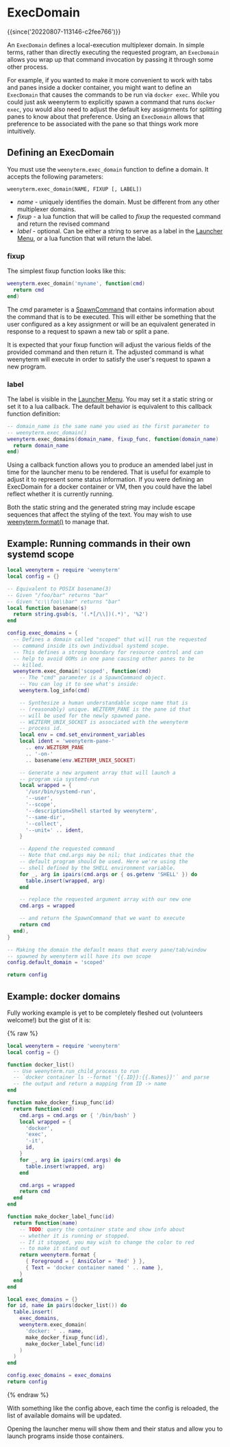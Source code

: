 # ExecDomain

{{since('20220807-113146-c2fee766')}}

An `ExecDomain` defines a local-execution multiplexer domain. In simple terms,
rather than directly executing the requested program, an `ExecDomain` allows
you wrap up that command invocation by passing it through some other process.

For example, if you wanted to make it more convenient to work with tabs and
panes inside a docker container, you might want to define an `ExecDomain` that
causes the commands to be run via `docker exec`.  While you could just ask
weenyterm to explicitly spawn a command that runs `docker exec`, you would also
need to adjust the default key assignments for splitting panes to know about
that preference.  Using an `ExecDomain` allows that preference to be associated
with the pane so that things work more intuitively.

## Defining an ExecDomain

You must use the `weenyterm.exec_domain` function to define a domain. It accepts
the following parameters:

```
weenyterm.exec_domain(NAME, FIXUP [, LABEL])
```

* *name* - uniquely identifies the domain. Must be different from any other multiplexer domains.
* *fixup* - a lua function that will be called to *fixup* the requested command and return the revised command
* *label* - optional. Can be either a string to serve as a label in the
  [Launcher Menu](../launch.md#the-launcher-menu), or a lua function that will
  return the label.

### fixup

The simplest fixup function looks like this:

```lua
weenyterm.exec_domain('myname', function(cmd)
  return cmd
end)
```

The *cmd* parameter is a [SpawnCommand](SpawnCommand.md) that contains
information about the command that is to be executed. This will either be
something that the user configured as a key assignment or will be an equivalent
generated in response to a request to spawn a new tab or split a pane.

It is expected that your fixup function will adjust the various fields
of the provided command and then return it.  The adjusted command is
what weenyterm will execute in order to satisfy the user's request to
spawn a new program.

### label

The label is visible in the [Launcher Menu](../launch.md#the-launcher-menu).
You may set it a static string or set it to a lua callback.  The default
behavior is equivalent to this callback function definition:

```lua
-- domain_name is the same name you used as the first parameter to
-- weenyterm.exec_domain()
weenyterm.exec_domains(domain_name, fixup_func, function(domain_name)
  return domain_name
end)
```

Using a callback function allows you to produce an amended label
just in time for the launcher menu to be rendered. That is useful
for example to adjust it to represent some status information.
If you were defining an ExecDomain for a docker container or
VM, then you could have the label reflect whether it is currently
running.

Both the static string and the generated string may include escape sequences
that affect the styling of the text. You may wish to use
[weenyterm.format()](weenyterm/format.md) to manage that.

## Example: Running commands in their own systemd scope

```lua
local weenyterm = require 'weenyterm'
local config = {}

-- Equivalent to POSIX basename(3)
-- Given "/foo/bar" returns "bar"
-- Given "c:\\foo\\bar" returns "bar"
local function basename(s)
  return string.gsub(s, '(.*[/\\])(.*)', '%2')
end

config.exec_domains = {
  -- Defines a domain called "scoped" that will run the requested
  -- command inside its own individual systemd scope.
  -- This defines a strong boundary for resource control and can
  -- help to avoid OOMs in one pane causing other panes to be
  -- killed.
  weenyterm.exec_domain('scoped', function(cmd)
    -- The "cmd" parameter is a SpawnCommand object.
    -- You can log it to see what's inside:
    weenyterm.log_info(cmd)

    -- Synthesize a human understandable scope name that is
    -- (reasonably) unique. WEZTERM_PANE is the pane id that
    -- will be used for the newly spawned pane.
    -- WEZTERM_UNIX_SOCKET is associated with the weenyterm
    -- process id.
    local env = cmd.set_environment_variables
    local ident = 'weenyterm-pane-'
      .. env.WEZTERM_PANE
      .. '-on-'
      .. basename(env.WEZTERM_UNIX_SOCKET)

    -- Generate a new argument array that will launch a
    -- program via systemd-run
    local wrapped = {
      '/usr/bin/systemd-run',
      '--user',
      '--scope',
      '--description=Shell started by weenyterm',
      '--same-dir',
      '--collect',
      '--unit=' .. ident,
    }

    -- Append the requested command
    -- Note that cmd.args may be nil; that indicates that the
    -- default program should be used. Here we're using the
    -- shell defined by the SHELL environment variable.
    for _, arg in ipairs(cmd.args or { os.getenv 'SHELL' }) do
      table.insert(wrapped, arg)
    end

    -- replace the requested argument array with our new one
    cmd.args = wrapped

    -- and return the SpawnCommand that we want to execute
    return cmd
  end),
}

-- Making the domain the default means that every pane/tab/window
-- spawned by weenyterm will have its own scope
config.default_domain = 'scoped'

return config
```

## Example: docker domains

Fully working example is yet to be completely fleshed out (volunteers welcome!) but the
gist of it is:

{% raw %}
```lua
local weenyterm = require 'weenyterm'
local config = {}

function docker_list()
  -- Use weenyterm.run_child_process to run
  -- `docker container ls --format '{{.ID}}:{{.Names}}'` and parse
  -- the output and return a mapping from ID -> name
end

function make_docker_fixup_func(id)
  return function(cmd)
    cmd.args = cmd.args or { '/bin/bash' }
    local wrapped = {
      'docker',
      'exec',
      '-it',
      id,
    }
    for _, arg in ipairs(cmd.args) do
      table.insert(wrapped, arg)
    end

    cmd.args = wrapped
    return cmd
  end
end

function make_docker_label_func(id)
  return function(name)
    -- TODO: query the container state and show info about
    -- whether it is running or stopped.
    -- If it stopped, you may wish to change the color to red
    -- to make it stand out
    return weenyterm.format {
      { Foreground = { AnsiColor = 'Red' } },
      { Text = 'docker container named ' .. name },
    }
  end
end

local exec_domains = {}
for id, name in pairs(docker_list()) do
  table.insert(
    exec_domains,
    weenyterm.exec_domain(
      'docker: ' .. name,
      make_docker_fixup_func(id),
      make_docker_label_func(id)
    )
  )
end

config.exec_domains = exec_domains
return config
```
{% endraw %}

With something like the config above, each time the config is reloaded, the
list of available domains will be updated.

Opening the launcher menu will show them and their status and allow you
to launch programs inside those containers.

